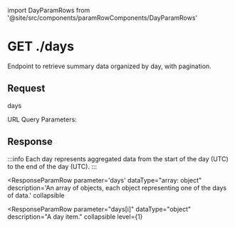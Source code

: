 import DayParamRows from '@site/src/components/paramRowComponents/DayParamRows'

# GET ./days

Endpoint to retrieve summary data organized by day, with pagination.

## Request

<BaseUrlPath>days</BaseUrlPath>

URL Query Parameters:

<RequestParamTable>

<RequestParamRow
parameter="from"
description='Inclusive day string to query from (greater than and including "from"). Must be in "YYYY-MM-DD" format.'
/>

<RequestParamRow
parameter="to"
description='Exclusive day string to query to (up to and excluding "to"). Must be in "YYYY-MM-DD" format.'
/>

<RequestParamRow
parameter="pageSize"
dataType="number"
description='Requested page size. Defaults to 30, max is 100.'
/>

<RequestParamRow
parameter="nextPageToken"
description='Included in the response if the page size was reached, and more days are available. To retrieve the next page, execute an identical query with this parameter added to the query.'
/>

</RequestParamTable>

## Response

:::info
Each day represents aggregated data from the start of the day (UTC) to the end of the day (UTC).
:::

<ResponseParamTable>

<ResponseParamRow
parameter='nextPageToken'
description='Present if the page size was reached, and more days are still available. To retrieve the next page, make an identical request with this parameter added to the query.'
/>

<ResponseParamRow
parameter='days'
dataType="array: object"
description='An array of objects, each object representing one of the days of data.'
collapsible
>

<ResponseParamRow
parameter="days[i]"
dataType="object"
description="A day item."
collapsible
level={1}
>

<DayParamRows level={2} />

</ResponseParamRow>

</ResponseParamRow>

</ResponseParamTable>